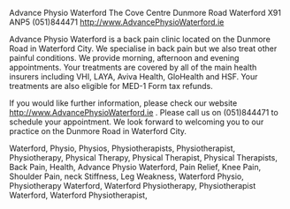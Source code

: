 Advance Physio Waterford
The Cove Centre
Dunmore Road
Waterford X91 ANP5
(051)844471
http://www.AdvancePhysioWaterford.ie

Advance Physio Waterford is a back pain clinic located on the Dunmore Road in Waterford City.  We specialise in back pain but we also treat other painful conditions. We provide morning, afternoon and evening appointments. Your treatments are covered by all of the main health insurers including VHI, LAYA, Aviva Health, GloHealth and HSF. Your treatments are also eligible for MED-1 Form tax refunds. 

If you would like further information, please check our website http://www.AdvancePhysioWaterford.ie . Please call us on (051)844471 to schedule your appointment.  We look forward to welcoming you to our practice on the Dunmore Road in Waterford City.

Waterford, Physio, Physios, Physiotherapists, Physiotherapist, Physiotherapy, Physical Therapy, Physical Therapist, Physical Therapists, 
Back Pain, Health, Advance Physio Waterford, Pain Relief, Knee Pain, Shoulder Pain, neck Stiffness, Leg Weakness, Waterford Physio, Physiotherapy Waterford, Waterford Physiotherapy, Physiotherapist Waterford, Waterford Physiotherapist, 

